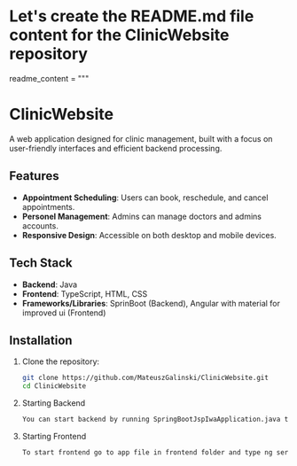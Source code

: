 # Let's create the README.md file content for the ClinicWebsite repository

readme_content = """
# ClinicWebsite

A web application designed for clinic management, built with a focus on user-friendly interfaces and efficient backend processing.

## Features

- **Appointment Scheduling**: Users can book, reschedule, and cancel appointments.
- **Personel Management**: Admins can manage doctors and admins accounts.
- **Responsive Design**: Accessible on both desktop and mobile devices.

## Tech Stack

- **Backend**: Java
- **Frontend**: TypeScript, HTML, CSS
- **Frameworks/Libraries**: SprinBoot (Backend), Angular with material for improved ui (Frontend)

## Installation

1. Clone the repository:
   ```sh
   git clone https://github.com/MateuszGalinski/ClinicWebsite.git
   cd ClinicWebsite

2. Starting Backend
   ```sh
   You can start backend by running SpringBootJspIwaApplication.java that is in backend src file

3. Starting Frontend
   ```sh
   To start frontend go to app file in frontend folder and type ng serve
